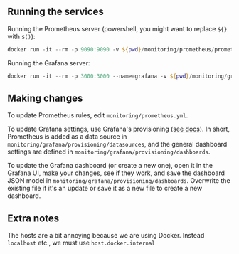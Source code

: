 ## Running the services
Running the Prometheus server (powershell, you might want to replace `${}` with `$()`):
```ps1
docker run -it --rm -p 9090:9090 -v ${pwd}/monitoring/prometheus/prometheus.yml:/etc/prometheus/prometheus.yml prom/prometheus
```

Running the Grafana server:
```ps1
docker run -it --rm -p 3000:3000 --name=grafana -v ${pwd}/monitoring/grafana/provisioning:/etc/grafana/provisioning grafana/grafana
```

## Making changes
To update Prometheus rules, edit `monitoring/prometheus.yml`.

To update Grafana settings, use Grafana's provisioning ([see docs](https://grafana.com/docs/grafana/latest/administration/provisioning/)). In short, Prometheus is added as a data source in `monitoring/grafana/provisioning/datasources`, and the general dashboard settings are defined in `monitoring/grafana/provisioning/dashboards`.

To update the Grafana dashboard (or create a new one), open it in the Grafana UI, make your changes, see if they work, and save the dashboard JSON model in `monitoring/grafana/provisioning/dashboards`. Overwrite the existing file if it's an update or save it as a new file to create a new dashboard.


## Extra notes
The hosts are a bit annoying because we are using Docker. Instead `localhost` etc., we must use `host.docker.internal`
